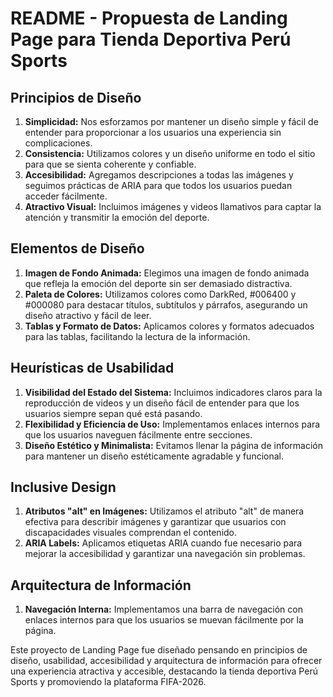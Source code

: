 # README - Propuesta de Landing Page para Tienda Deportiva Perú Sports

## Principios de Diseño
1. **Simplicidad:** Nos esforzamos por mantener un diseño simple y fácil de entender para proporcionar a los usuarios una experiencia sin complicaciones.
2. **Consistencia:** Utilizamos colores y un diseño uniforme en todo el sitio para que se sienta coherente y confiable.
3. **Accesibilidad:** Agregamos descripciones a todas las imágenes y seguimos prácticas de ARIA para que todos los usuarios puedan acceder fácilmente.
4. **Atractivo Visual:** Incluimos imágenes y videos llamativos para captar la atención y transmitir la emoción del deporte.

## Elementos de Diseño
1. **Imagen de Fondo Animada:** Elegimos una imagen de fondo animada que refleja la emoción del deporte sin ser demasiado distractiva.
2. **Paleta de Colores:** Utilizamos colores como DarkRed, #006400 y #000080 para destacar títulos, subtítulos y párrafos, asegurando un diseño atractivo y fácil de leer.
3. **Tablas y Formato de Datos:** Aplicamos colores y formatos adecuados para las tablas, facilitando la lectura de la información.

## Heurísticas de Usabilidad
1. **Visibilidad del Estado del Sistema:** Incluimos indicadores claros para la reproducción de videos y un diseño fácil de entender para que los usuarios siempre sepan qué está pasando.
2. **Flexibilidad y Eficiencia de Uso:** Implementamos enlaces internos para que los usuarios naveguen fácilmente entre secciones.
3. **Diseño Estético y Minimalista:** Evitamos llenar la página de información para mantener un diseño estéticamente agradable y funcional.

## Inclusive Design
1. **Atributos "alt" en Imágenes:** Utilizamos el atributo "alt" de manera efectiva para describir imágenes y garantizar que usuarios con discapacidades visuales comprendan el contenido.
2. **ARIA Labels:** Aplicamos etiquetas ARIA cuando fue necesario para mejorar la accesibilidad y garantizar una navegación sin problemas.

## Arquitectura de Información
1. **Navegación Interna:** Implementamos una barra de navegación con enlaces internos para que los usuarios se muevan fácilmente por la página.

Este proyecto de Landing Page fue diseñado pensando en principios de diseño, usabilidad, accesibilidad y arquitectura de información para ofrecer una experiencia atractiva y accesible, destacando la tienda deportiva Perú Sports y promoviendo la plataforma FIFA-2026.

